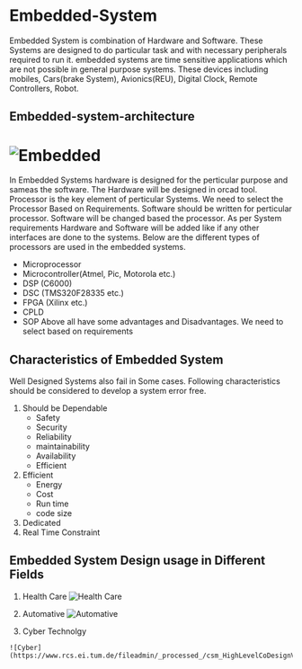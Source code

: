 # Embedded-System

Embedded System is combination of Hardware and Software. These Systems are designed to do particular task and with necessary peripherals required to run it.  embedded systems are time sensitive applications which are not possible in general purpose systems. These devices including mobiles, Cars(brake System), Avionics(REU), Digital Clock, Remote Controllers, Robot.

## Embedded-system-architecture

# ![Embedded](https://www.elprocus.com/wp-content/uploads/2015/03/Embedded-System-300x239.jpg)

In Embedded Systems hardware is designed for the perticular purpose and sameas the software. The Hardware will be designed in orcad tool. Processor is the key element of perticular Systems. We need to select the Processor Based on Requirements. Software should be written for perticular processor. Software will be changed based the processor. As per System requirements Hardware and Software will be added like if any other interfaces are done to the systems. Below are the different types of processors are used in the embedded systems.

- Microprocessor
- Microcontroller(Atmel, Pic, Motorola etc.)
- DSP (C6000)
- DSC (TMS320F28335 etc.)
- FPGA (Xilinx etc.)
- CPLD 
- SOP
Above all have some advantages and Disadvantages. We need to select based on requirements

## Characteristics of Embedded System
 
 Well Designed Systems also fail in Some cases. Following characteristics should be considered to develop a system error free.
 
 1. Should be Dependable
    - Safety
    - Security
    - Reliability
    - maintainability
    - Availability
    - Efficient
  2. Efficient
     - Energy
     - Cost
     - Run time
     - code size
   3. Dedicated
   4. Real Time Constraint
   
   ## Embedded System Design usage in Different Fields
   
   1. Health Care
     ![Health Care](http://archive.rtcmagazine.com/files/images/2816/rtc1106td_ibm1_large.jpg)
   2. Automative
     ![Automative](http://archive.rtcmagazine.com/files/images/2816/rtc1106td_ibm1_large.jpg)
     
   3. Cyber Technolgy
   
    ![Cyber](https://www.rcs.ei.tum.de/fileadmin/_processed_/csm_HighLevelCoDesignView_1e761d243b.jpg)
   
   
      
     
 
 
